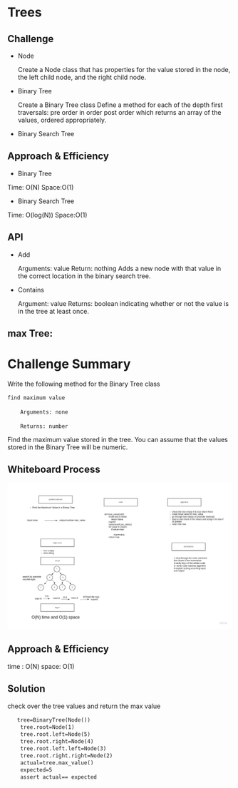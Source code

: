 # Trees


## Challenge

* Node

    Create a Node class that has properties for the value stored in the node, the left child node, and the right child node.

* Binary Tree

    Create a Binary Tree class
        Define a method for each of the depth first traversals:
            pre order
            in order
            post order which returns an array of the values, ordered appropriately.

* Binary Search Tree

## Approach & Efficiency

* Binary Tree

Time: O(N)
Space:O(1)

* Binary Search Tree

Time: O(log(N))
Space:O(1)

## API


* Add

    Arguments: value
    Return: nothing
    Adds a new node with that value in the correct location in the binary search tree.



* Contains

    Argument: value
    Returns: boolean indicating whether or not the value is in the tree at least once.

## max Tree:

# Challenge Summary

Write the following method for the Binary Tree class

    find maximum value

        Arguments: none

        Returns: number

Find the maximum value stored in the tree. You can assume that the values stored in the Binary Tree will be numeric.

## Whiteboard Process

![max_tree](max_tree.jpg)

## Approach & Efficiency


time : O(N)
space: O(1)

## Solution

check over the tree values and return the max value

```
   tree=BinaryTree(Node())
    tree.root=Node(1)
    tree.root.left=Node(5)
    tree.root.right=Node(4)
    tree.root.left.left=Node(3)
    tree.root.right.right=Node(2)
    actual=tree.max_value()
    expected=5
    assert actual== expected
```
